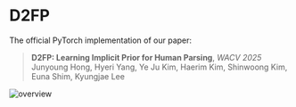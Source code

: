 # D2FP

The official PyTorch implementation of our paper:

> **D2FP: Learning Implicit Prior for Human Parsing**, *WACV 2025*\
> Junyoung Hong, Hyeri Yang, Ye Ju Kim, Haerim Kim, Shinwoong Kim, Euna Shim, Kyungjae Lee

![overview](https://github.com/user-attachments/assets/ce0aee32-e28d-4957-8301-e03fd1125633)
